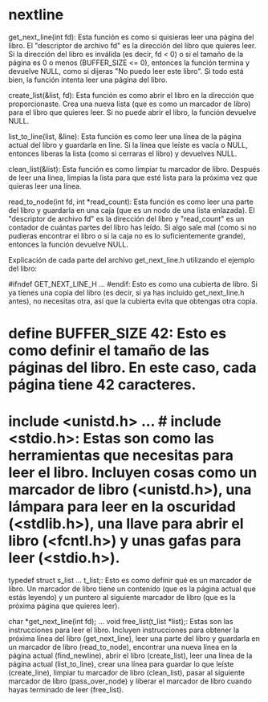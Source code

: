 # nextline

get_next_line(int fd): 
Esta función es como si quisieras leer una página del libro. El "descriptor de archivo fd" es la dirección del libro que quieres leer. Si la dirección del libro es inválida (es decir, fd < 0) o si el tamaño de la página es 0 o menos (BUFFER_SIZE <= 0), entonces la función termina y devuelve NULL, como si dijeras "No puedo leer este libro". Si todo está bien, la función intenta leer una página del libro.

create_list(&list, fd): Esta función es como abrir el libro en la dirección que proporcionaste. Crea una nueva lista (que es como un marcador de libro) para el libro que quieres leer. Si no puede abrir el libro, la función devuelve NULL.

list_to_line(list, &line): Esta función es como leer una línea de la página actual del libro y guardarla en line. Si la línea que leíste es vacía o NULL, entonces liberas la lista (como si cerraras el libro) y devuelves NULL.

clean_list(&list): Esta función es como limpiar tu marcador de libro. Después de leer una línea, limpias la lista para que esté lista para la próxima vez que quieras leer una línea.

read_to_node(int fd, int *read_count): Esta función es como leer una parte del libro y guardarla en una caja (que es un nodo de una lista enlazada). El "descriptor de archivo fd" es la dirección del libro y "read_count" es un contador de cuántas partes del libro has leído. Si algo sale mal (como si no pudieras encontrar el libro o si la caja no es lo suficientemente grande), entonces la función devuelve NULL.


Explicación de cada parte del archivo get_next_line.h utilizando el ejemplo del libro:

#ifndef GET_NEXT_LINE_H ... #endif: Esto es como una cubierta de libro. Si ya tienes una copia del libro (es decir, si ya has incluido get_next_line.h antes), no necesitas otra, así que la cubierta evita que obtengas otra copia.

# define BUFFER_SIZE 42: Esto es como definir el tamaño de las páginas del libro. En este caso, cada página tiene 42 caracteres.

# include <unistd.h> ... # include <stdio.h>: Estas son como las herramientas que necesitas para leer el libro. Incluyen cosas como un marcador de libro (<unistd.h>), una lámpara para leer en la oscuridad (<stdlib.h>), una llave para abrir el libro (<fcntl.h>) y unas gafas para leer (<stdio.h>).

typedef struct s_list ... t_list;: Esto es como definir qué es un marcador de libro. Un marcador de libro tiene un contenido (que es la página actual que estás leyendo) y un puntero al siguiente marcador de libro (que es la próxima página que quieres leer).

char *get_next_line(int fd); ... void free_list(t_list *list);: Estas son las instrucciones para leer el libro. Incluyen instrucciones para obtener la próxima línea del libro (get_next_line), leer una parte del libro y guardarla en un marcador de libro (read_to_node), encontrar una nueva línea en la página actual (find_newline), abrir el libro (create_list), leer una línea de la página actual (list_to_line), crear una línea para guardar lo que leíste (create_line), limpiar tu marcador de libro (clean_list), pasar al siguiente marcador de libro (pass_over_node) y liberar el marcador de libro cuando hayas terminado de leer (free_list).
